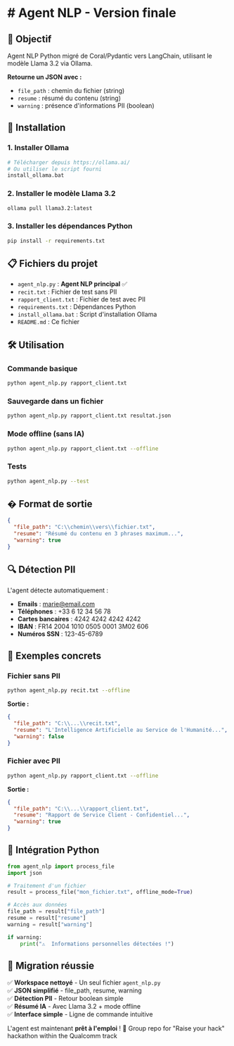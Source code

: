 # # Agent NLP - Version finale

## 🎯 Objectif
Agent NLP Python migré de Coral/Pydantic vers LangChain, utilisant le modèle Llama 3.2 via Ollama.

**Retourne un JSON avec :**
- `file_path` : chemin du fichier (string)
- `resume` : résumé du contenu (string) 
- `warning` : présence d'informations PII (boolean)

## 🚀 Installation

### 1. Installer Ollama
```bash
# Télécharger depuis https://ollama.ai/
# Ou utiliser le script fourni
install_ollama.bat
```

### 2. Installer le modèle Llama 3.2
```bash
ollama pull llama3.2:latest
```

### 3. Installer les dépendances Python
```bash
pip install -r requirements.txt
```

## 📋 Fichiers du projet

- `agent_nlp.py` : **Agent NLP principal** ✅
- `recit.txt` : Fichier de test sans PII
- `rapport_client.txt` : Fichier de test avec PII
- `requirements.txt` : Dépendances Python
- `install_ollama.bat` : Script d'installation Ollama
- `README.md` : Ce fichier

## 🛠️ Utilisation

### Commande basique
```bash
python agent_nlp.py rapport_client.txt
```

### Sauvegarde dans un fichier
```bash
python agent_nlp.py rapport_client.txt resultat.json
```

### Mode offline (sans IA)
```bash
python agent_nlp.py rapport_client.txt --offline
```

### Tests
```bash
python agent_nlp.py --test
```

## � Format de sortie

```json
{
  "file_path": "C:\\chemin\\vers\\fichier.txt",
  "resume": "Résumé du contenu en 3 phrases maximum...",
  "warning": true
}
```

## 🔍 Détection PII

L'agent détecte automatiquement :
- **Emails** : marie@email.com
- **Téléphones** : +33 6 12 34 56 78
- **Cartes bancaires** : 4242 4242 4242 4242
- **IBAN** : FR14 2004 1010 0505 0001 3M02 606
- **Numéros SSN** : 123-45-6789

## 🎨 Exemples concrets

### Fichier sans PII
```bash
python agent_nlp.py recit.txt --offline
```

**Sortie :**
```json
{
  "file_path": "C:\\...\\recit.txt",
  "resume": "L'Intelligence Artificielle au Service de l'Humanité...",
  "warning": false
}
```

### Fichier avec PII
```bash
python agent_nlp.py rapport_client.txt --offline
```

**Sortie :**
```json
{
  "file_path": "C:\\...\\rapport_client.txt",
  "resume": "Rapport de Service Client - Confidentiel...",
  "warning": true
}
```

## 🧪 Intégration Python

```python
from agent_nlp import process_file
import json

# Traitement d'un fichier
result = process_file("mon_fichier.txt", offline_mode=True)

# Accès aux données
file_path = result["file_path"]
resume = result["resume"]
warning = result["warning"]

if warning:
    print("⚠️  Informations personnelles détectées !")
```

## 🎯 Migration réussie

✅ **Workspace nettoyé** - Un seul fichier `agent_nlp.py`  
✅ **JSON simplifié** - file_path, resume, warning  
✅ **Détection PII** - Retour boolean simple  
✅ **Résumé IA** - Avec Llama 3.2 + mode offline  
✅ **Interface simple** - Ligne de commande intuitive  

L'agent est maintenant **prêt à l'emploi** ! 🚀
Group repo for "Raise your hack" hackathon within the Qualcomm track
